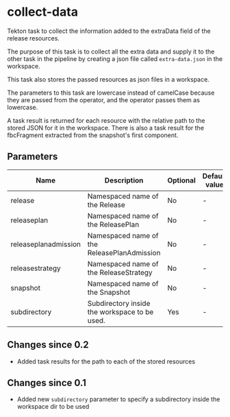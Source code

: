 # collect-data

Tekton task to collect the information added to the extraData field of the release resources.

The purpose of this task is to collect all the extra data and supply it to the other task in the pipeline by creating
a json file called `extra-data.json` in the workspace.

This task also stores the passed resources as json files in a workspace.

The parameters to this task are lowercase instead of camelCase because they are passed from the operator, and the
operator passes them as lowercase.

A task result is returned for each resource with the relative path to the stored JSON for it in the workspace. There is
also a task result for the fbcFragment extracted from the snapshot's first component.

## Parameters

| Name                 | Description                                        | Optional | Default value |
|----------------------|----------------------------------------------------|----------|---------------|
| release              | Namespaced name of the Release                     | No       | -             |
| releaseplan          | Namespaced name of the ReleasePlan                 | No       | -             |
| releaseplanadmission | Namespaced name of the ReleasePlanAdmission        | No       | -             |
| releasestrategy      | Namespaced name of the ReleaseStrategy             | No       | -             |
| snapshot             | Namespaced name of the Snapshot                    | No       | -             |
| subdirectory         | Subdirectory inside the workspace to be used.      | Yes      | -             |

## Changes since 0.2
  * Added task results for the path to each of the stored resources

## Changes since 0.1
  * Added new `subdirectory` parameter to specify a subdirectory inside the workspace dir to be used
